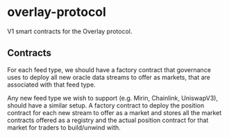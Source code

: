 # overlay-protocol

V1 smart contracts for the Overlay protocol.

## Contracts

For each feed type, we should have a factory contract that governance uses to deploy all new oracle data streams to offer as markets, that are associated with that feed type.

Any new feed type we wish to support (e.g. Mirin, Chainlink, UniswapV3), should have a similar setup. A factory contract to deploy the position contract for each new stream to offer as a market and stores all the market contracts offered as a registry and the actual position contract for that market for traders to build/unwind with.
